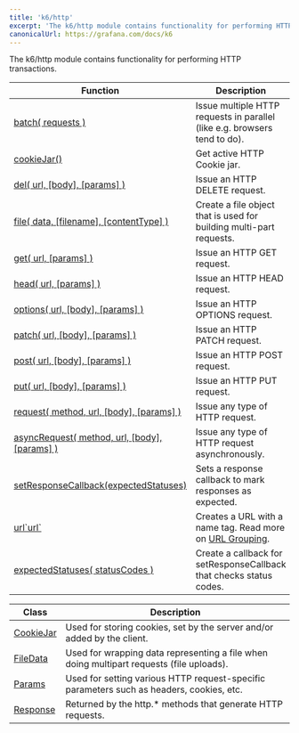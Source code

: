 ```yaml
---
title: 'k6/http'
excerpt: 'The k6/http module contains functionality for performing HTTP transactions.'
canonicalUrl: https://grafana.com/docs/k6
---
```


The k6/http module contains functionality for performing HTTP transactions.

| Function | Description |
| -------- | ----------- |
| [batch( requests )](/javascript-api/k6-http/batch)  | Issue multiple HTTP requests in parallel (like e.g. browsers tend to do). |
| [cookieJar()](/javascript-api/k6-http/cookiejar-method)  | Get active HTTP Cookie jar. |
| [del( url, [body], [params] )](/javascript-api/k6-http/del)  | Issue an HTTP DELETE request. |
| [file( data, [filename], [contentType] )](/javascript-api/k6-http/file)  | Create a file object that is used for building multi-part requests. |
| [get( url, [params] )](/javascript-api/k6-http/get)  | Issue an HTTP GET request. |
| [head( url, [params] )](/javascript-api/k6-http/head)  | Issue an HTTP HEAD request. |
| [options( url, [body], [params] )](/javascript-api/k6-http/options)  | Issue an HTTP OPTIONS request. |
| [patch( url, [body], [params] )](/javascript-api/k6-http/patch)  | Issue an HTTP PATCH request. |
| [post( url, [body], [params] )](/javascript-api/k6-http/post)  | Issue an HTTP POST request. |
| [put( url, [body], [params] )](/javascript-api/k6-http/put)  | Issue an HTTP PUT request. |
| [request( method, url, [body], [params] )](/javascript-api/k6-http/request)  | Issue any type of HTTP request. |
| [asyncRequest( method, url, [body], [params] )](/javascript-api/k6-http/asyncrequest)  | Issue any type of HTTP request asynchronously. |
| [setResponseCallback(expectedStatuses)](/javascript-api/k6-http/setresponsecallback)  | Sets a response callback to mark responses as expected. |
| [url\`url\`](/javascript-api/k6-http/urlurl) | Creates a URL with a name tag. Read more on [URL Grouping](/using-k6/http-requests#url-grouping). |
| [expectedStatuses( statusCodes )](/javascript-api/k6-http/expectedstatuses)  | Create a callback for setResponseCallback that checks status codes. |

| Class | Description |
| -------- | ----------- |
| [CookieJar](/javascript-api/k6-http/cookiejar)  |  Used for storing cookies, set by the server and/or added by the client. |
| [FileData](/javascript-api/k6-http/filedata)  |  Used for wrapping data representing a file when doing multipart requests (file uploads). |
| [Params](/javascript-api/k6-http/params)  |  Used for setting various HTTP request-specific parameters such as headers, cookies, etc. |
| [Response](/javascript-api/k6-http/response)  |  Returned by the http.* methods that generate HTTP requests. |
